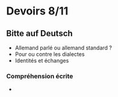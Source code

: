
# Devoirs 8/11
## Bitte auf Deutsch

* Allemand parlé ou allemand standard ?
* Pour ou contre les dialectes
* Identités et échanges

### Compréhension écrite
* 
<!--stackedit_data:
eyJoaXN0b3J5IjpbMTM0MDk3ODE1Ml19
-->